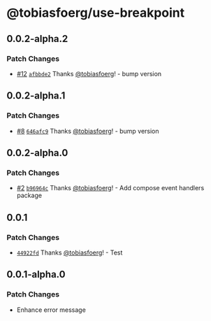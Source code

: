 # @tobiasfoerg/use-breakpoint

## 0.0.2-alpha.2

### Patch Changes

-   [#12](https://github.com/tobiasfoerg/react-libs/pull/12) [`afbbde2`](https://github.com/tobiasfoerg/react-libs/commit/afbbde29d39038f71217ec12fd648c3e24515848) Thanks [@tobiasfoerg](https://github.com/tobiasfoerg)! - bump version

## 0.0.2-alpha.1

### Patch Changes

-   [#8](https://github.com/tobiasfoerg/react-libs/pull/8) [`646afc9`](https://github.com/tobiasfoerg/react-libs/commit/646afc9c0541614a19df351c5b63e37c802ff27f) Thanks [@tobiasfoerg](https://github.com/tobiasfoerg)! - bump version

## 0.0.2-alpha.0

### Patch Changes

-   [#2](https://github.com/tobiasfoerg/react-libs/pull/2) [`b96964c`](https://github.com/tobiasfoerg/react-libs/commit/b96964c94befe3d8e5e36ce58226e77b1211ecdf) Thanks [@tobiasfoerg](https://github.com/tobiasfoerg)! - Add compose event handlers package

## 0.0.1

### Patch Changes

-   [`44922fd`](https://github.com/tobiasfoerg/react-libs/commit/44922fdb917ade5beefba8a92337997c9e243c1a) Thanks [@tobiasfoerg](https://github.com/tobiasfoerg)! - Test

## 0.0.1-alpha.0

### Patch Changes

-   Enhance error message
